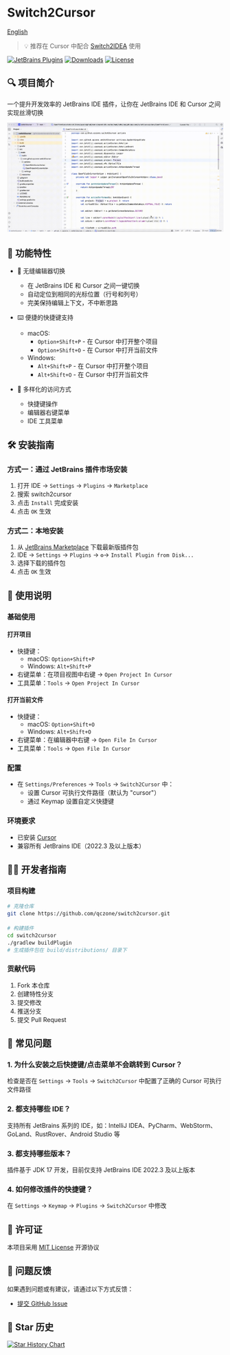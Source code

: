 # Switch2Cursor

[English](README.md)

> 💡 推荐在 Cursor 中配合 [Switch2IDEA](https://github.com/qczone/switch2idea) 使用


[![JetBrains Plugins](https://img.shields.io/jetbrains/plugin/v/26309-switch2cursor?label=JetBrains%20Marketplace&style=for-the-badge&logo=intellij-idea)](https://plugins.jetbrains.com/plugin/26309-switch2cursor)
[![Downloads](https://img.shields.io/jetbrains/plugin/d/26309-switch2cursor?style=for-the-badge&logo=intellij-idea)](https://plugins.jetbrains.com/plugin/26309-switch2cursor)
[![License](https://img.shields.io/badge/license-MIT-blue.svg?style=for-the-badge)](LICENSE)

## 🔍 项目简介
一个提升开发效率的 JetBrains IDE 插件，让你在 JetBrains IDE 和 Cursor 之间实现丝滑切换

![Switch2Cursor演示](images/switch-show.gif)

## 🌟 功能特性

- 🚀 无缝编辑器切换
  - 在 JetBrains IDE 和 Cursor 之间一键切换
  - 自动定位到相同的光标位置（行号和列号）
  - 完美保持编辑上下文，不中断思路

- ⌨️ 便捷的快捷键支持
  - macOS:
    - `Option+Shift+P` - 在 Cursor 中打开整个项目
    - `Option+Shift+O` - 在 Cursor 中打开当前文件
  - Windows:
    - `Alt+Shift+P` - 在 Cursor 中打开整个项目
    - `Alt+Shift+O` - 在 Cursor 中打开当前文件

- 🔧 多样化的访问方式
  - 快捷键操作
  - 编辑器右键菜单
  - IDE 工具菜单

## 🛠️ 安装指南

### 方式一：通过 JetBrains 插件市场安装
1. 打开 IDE → `Settings` → `Plugins` → `Marketplace`
2. 搜索 switch2cursor
3. 点击 `Install` 完成安装
4. 点击 `OK` 生效

### 方式二：本地安装
1. 从 [JetBrains Marketplace](https://plugins.jetbrains.com/plugin/26309-switch2cursor) 下载最新版插件包
2. IDE → `Settings` → `Plugins` → `⚙️`→ `Install Plugin from Disk...`
3. 选择下载的插件包
4. 点击 `OK` 生效


## 🚀 使用说明

### 基础使用

#### 打开项目
- 快捷键：
  - macOS: `Option+Shift+P` 
  - Windows: `Alt+Shift+P`
- 右键菜单：在项目视图中右键 → `Open Project In Cursor`
- 工具菜单：`Tools` → `Open Project In Cursor`

#### 打开当前文件
- 快捷键：
  - macOS: `Option+Shift+O` 
  - Windows: `Alt+Shift+O`
- 右键菜单：在编辑器中右键 → `Open File In Cursor`
- 工具菜单：`Tools` → `Open File In Cursor`

### 配置
- 在 `Settings/Preferences` → `Tools` → `Switch2Cursor` 中：
  - 设置 Cursor 可执行文件路径（默认为 "cursor"）
  - 通过 Keymap 设置自定义快捷键

### 环境要求
- 已安装 [Cursor](https://cursor.com)
- 兼容所有 JetBrains IDE（2022.3 及以上版本）

## 🧑‍💻 开发者指南

### 项目构建
```bash
# 克隆仓库
git clone https://github.com/qczone/switch2cursor.git

# 构建插件
cd switch2cursor
./gradlew buildPlugin  
# 生成插件包在 build/distributions/ 目录下
```

### 贡献代码
1. Fork 本仓库
2. 创建特性分支
3. 提交修改
4. 推送分支
5. 提交 Pull Request

## 🙋 常见问题 

### 1. 为什么安装之后快捷键/点击菜单不会跳转到 Cursor？
检查是否在 `Settings` → `Tools` → `Switch2Cursor` 中配置了正确的 Cursor 可执行文件路径

### 2. 都支持哪些 IDE？
支持所有 JetBrains 系列的 IDE，如：IntelliJ IDEA、PyCharm、WebStorm、GoLand、RustRover、Android Studio 等

### 3. 都支持哪些版本？
插件基于 JDK 17 开发，目前仅支持 JetBrains IDE 2022.3 及以上版本

### 4. 如何修改插件的快捷键？
在 `Settings` → `Keymap` → `Plugins` → `Switch2Cursor` 中修改

## 📄 许可证
本项目采用 [MIT License](LICENSE) 开源协议


## 📮 问题反馈
如果遇到问题或有建议，请通过以下方式反馈：
- [提交 GitHub Issue](https://github.com/qczone/switch2cursor/issues)

## 🌟 Star 历史

[![Star History Chart](https://api.star-history.com/svg?repos=qczone/switch2cursor&type=Date)](https://star-history.com/#qczone/switch2cursor&Date)